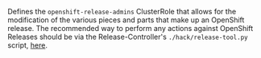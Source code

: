 Defines the `openshift-release-admins` ClusterRole that allows for the modification of the various pieces and parts that make up an OpenShift release. The recommended way to
perform any actions against OpenShift Releases should be via the Release-Controller's `./hack/release-tool.py`
script, [here](https://github.com/openshift/release-controller/blob/master/docs/release-tool.md).
